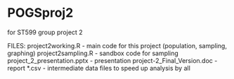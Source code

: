 POGSproj2
=========

for ST599 group project 2

FILES:
project2working.R - main code for this project (population, sampling, graphing)
project2sampling.R - sandbox code for sampling
project_2_presentation.pptx - presentation
project-2_Final_Version.doc - report
*.csv - intermediate data files to speed up analysis by all